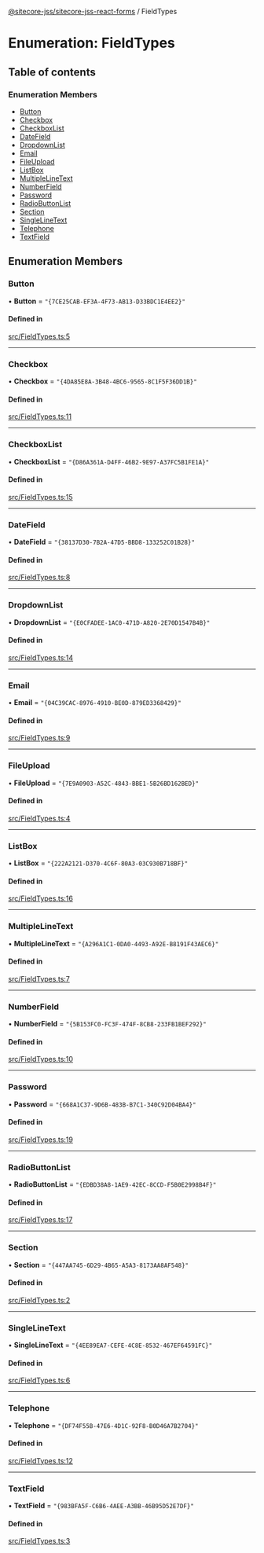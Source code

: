 [@sitecore-jss/sitecore-jss-react-forms](../README.md) / FieldTypes

# Enumeration: FieldTypes

## Table of contents

### Enumeration Members

- [Button](FieldTypes.md#button)
- [Checkbox](FieldTypes.md#checkbox)
- [CheckboxList](FieldTypes.md#checkboxlist)
- [DateField](FieldTypes.md#datefield)
- [DropdownList](FieldTypes.md#dropdownlist)
- [Email](FieldTypes.md#email)
- [FileUpload](FieldTypes.md#fileupload)
- [ListBox](FieldTypes.md#listbox)
- [MultipleLineText](FieldTypes.md#multiplelinetext)
- [NumberField](FieldTypes.md#numberfield)
- [Password](FieldTypes.md#password)
- [RadioButtonList](FieldTypes.md#radiobuttonlist)
- [Section](FieldTypes.md#section)
- [SingleLineText](FieldTypes.md#singlelinetext)
- [Telephone](FieldTypes.md#telephone)
- [TextField](FieldTypes.md#textfield)

## Enumeration Members

### Button

• **Button** = `"{7CE25CAB-EF3A-4F73-AB13-D33BDC1E4EE2}"`

#### Defined in

[src/FieldTypes.ts:5](https://github.com/Sitecore/jss/blob/0b8b1fca9/packages/sitecore-jss-react-forms/src/FieldTypes.ts#L5)

---

### Checkbox

• **Checkbox** = `"{4DA85E8A-3B48-4BC6-9565-8C1F5F36DD1B}"`

#### Defined in

[src/FieldTypes.ts:11](https://github.com/Sitecore/jss/blob/0b8b1fca9/packages/sitecore-jss-react-forms/src/FieldTypes.ts#L11)

---

### CheckboxList

• **CheckboxList** = `"{D86A361A-D4FF-46B2-9E97-A37FC5B1FE1A}"`

#### Defined in

[src/FieldTypes.ts:15](https://github.com/Sitecore/jss/blob/0b8b1fca9/packages/sitecore-jss-react-forms/src/FieldTypes.ts#L15)

---

### DateField

• **DateField** = `"{38137D30-7B2A-47D5-BBD8-133252C01B28}"`

#### Defined in

[src/FieldTypes.ts:8](https://github.com/Sitecore/jss/blob/0b8b1fca9/packages/sitecore-jss-react-forms/src/FieldTypes.ts#L8)

---

### DropdownList

• **DropdownList** = `"{E0CFADEE-1AC0-471D-A820-2E70D1547B4B}"`

#### Defined in

[src/FieldTypes.ts:14](https://github.com/Sitecore/jss/blob/0b8b1fca9/packages/sitecore-jss-react-forms/src/FieldTypes.ts#L14)

---

### Email

• **Email** = `"{04C39CAC-8976-4910-BE0D-879ED3368429}"`

#### Defined in

[src/FieldTypes.ts:9](https://github.com/Sitecore/jss/blob/0b8b1fca9/packages/sitecore-jss-react-forms/src/FieldTypes.ts#L9)

---

### FileUpload

• **FileUpload** = `"{7E9A0903-A52C-4843-BBE1-5B26BD162BED}"`

#### Defined in

[src/FieldTypes.ts:4](https://github.com/Sitecore/jss/blob/0b8b1fca9/packages/sitecore-jss-react-forms/src/FieldTypes.ts#L4)

---

### ListBox

• **ListBox** = `"{222A2121-D370-4C6F-80A3-03C930B718BF}"`

#### Defined in

[src/FieldTypes.ts:16](https://github.com/Sitecore/jss/blob/0b8b1fca9/packages/sitecore-jss-react-forms/src/FieldTypes.ts#L16)

---

### MultipleLineText

• **MultipleLineText** = `"{A296A1C1-0DA0-4493-A92E-B8191F43AEC6}"`

#### Defined in

[src/FieldTypes.ts:7](https://github.com/Sitecore/jss/blob/0b8b1fca9/packages/sitecore-jss-react-forms/src/FieldTypes.ts#L7)

---

### NumberField

• **NumberField** = `"{5B153FC0-FC3F-474F-8CB8-233FB1BEF292}"`

#### Defined in

[src/FieldTypes.ts:10](https://github.com/Sitecore/jss/blob/0b8b1fca9/packages/sitecore-jss-react-forms/src/FieldTypes.ts#L10)

---

### Password

• **Password** = `"{668A1C37-9D6B-483B-B7C1-340C92D04BA4}"`

#### Defined in

[src/FieldTypes.ts:19](https://github.com/Sitecore/jss/blob/0b8b1fca9/packages/sitecore-jss-react-forms/src/FieldTypes.ts#L19)

---

### RadioButtonList

• **RadioButtonList** = `"{EDBD38A8-1AE9-42EC-8CCD-F5B0E2998B4F}"`

#### Defined in

[src/FieldTypes.ts:17](https://github.com/Sitecore/jss/blob/0b8b1fca9/packages/sitecore-jss-react-forms/src/FieldTypes.ts#L17)

---

### Section

• **Section** = `"{447AA745-6D29-4B65-A5A3-8173AA8AF548}"`

#### Defined in

[src/FieldTypes.ts:2](https://github.com/Sitecore/jss/blob/0b8b1fca9/packages/sitecore-jss-react-forms/src/FieldTypes.ts#L2)

---

### SingleLineText

• **SingleLineText** = `"{4EE89EA7-CEFE-4C8E-8532-467EF64591FC}"`

#### Defined in

[src/FieldTypes.ts:6](https://github.com/Sitecore/jss/blob/0b8b1fca9/packages/sitecore-jss-react-forms/src/FieldTypes.ts#L6)

---

### Telephone

• **Telephone** = `"{DF74F55B-47E6-4D1C-92F8-B0D46A7B2704}"`

#### Defined in

[src/FieldTypes.ts:12](https://github.com/Sitecore/jss/blob/0b8b1fca9/packages/sitecore-jss-react-forms/src/FieldTypes.ts#L12)

---

### TextField

• **TextField** = `"{983BFA5F-C6B6-4AEE-A3BB-46B95D52E7DF}"`

#### Defined in

[src/FieldTypes.ts:3](https://github.com/Sitecore/jss/blob/0b8b1fca9/packages/sitecore-jss-react-forms/src/FieldTypes.ts#L3)
